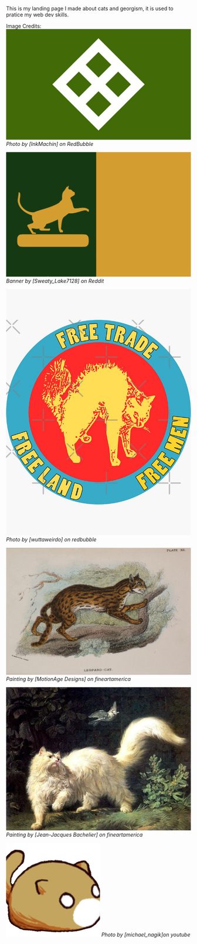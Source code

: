 This is my landing page I made about cats and georgism, it is used to pratice my web dev skills.

Image Credits:
![Header Image](imgs/georgist-home-logo.jpg)
*Photo by [InkMachin] on RedBubble*

![Section 1 Image](imgs/landing-page-img-1.png)
*Banner by [Sweaty_Lake7128] on Reddit*

![Card Image 1](imgs/georgism-logo.jpeg)
*Photo by [wuttaweirdo] on redbubble*

![Card Image 2](imgs/landing-page-img-2.jpeg)
*Painting by [MotionAge Designs] on fineartamerica*

![Card Image 3](imgs/landing-page-img-3.jpeg)
*Painting by [Jean-Jacques Bachelier] on fineartamerica*

![Card Image 4](imgs/landing-page-img-4.png)
*Photo by [michael_nagik]on youtube*

